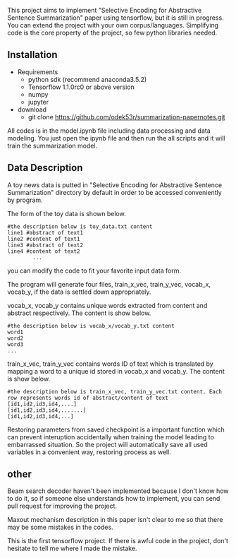 This project aims to implement "Selective Encoding for Abstractive Sentence Summarization" paper using tensorflow, but it is still in progress. You can extend the project with your own corpus/languages. Simplifying code is the core property of the project, so few python libraries needed. 

##  Installation</br>
- Requirements
	- python sdk (recommend anaconda3.5.2)
	- Tensorflow 1.1.0rc0 or above version
	- numpy
	- jupyter
- download
	- git clone https://github.com/odek53r/summarization-papernotes.git

All codes is in the model.ipynb file including data processing and data modeling. You just open the ipynb file and then run the all scripts and it will train the summarization model.
## Data Description
A toy news data is putted in "Selective Encoding for Abstractive Sentence Summarization" directory by default in order to be accessed conveniently by program.

The form of the toy data is shown below. 
		
	#the description below is toy_data.txt content
	line1 #abstract of text1
	line2 #content of text1
	line3 #abstract of text2
	line4 #content of text2
			...
you can modify the code to fit your favorite input data form. 

The program will generate four files, train\_x\_vec, train\_y\_vec, vocab\_x, vocab\_y, if the data is settled down appropriately.

vocab\_x, vocab\_y contains unique words extracted from content and abstract respectively. The content is show below.

	#the description below is vocab_x/vocab_y.txt content
	word1 
	word2
	word3
	...


train\_x\_vec, train\_y\_vec contains words ID of text which is translated by mapping a word to a unique id stored in vocab\_x and vocab\_y. The content is show below.

	#the description below is train_x_vec, train_y_vec.txt content. Each row represents words id of abstract/content of text
	[id1,id2,id3,id4,....] 
	[id1,id2,id3,id4,.......] 
	[id1,id2,id3,id4,...] 

Restoring parameters from saved checkpoint is a important function which can prevent interuption accidentally when training the model leading to embarrassed situation. So the project will automatically save all used variables in a convenient way, restoring process as well.

## other
Beam search decoder haven't been implemented because I don't know how to do it, so if someone else understands how to implement, you can send pull request for improving the project.

Maxout mechanism description in this paper isn't clear to me so that there may be some mistakes in the codes.

This is the first tensorflow project. If there is awful code in the project, don't hesitate to tell me where I made the mistake.
